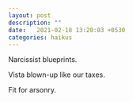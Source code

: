 ```yaml
---
layout: post
description: ""
date:   2021-02-18 13:20:03 +0530
categories: haikus
---
```

Narcissist blueprints.

Vista blown-up like our taxes.

Fit for arsonry.
